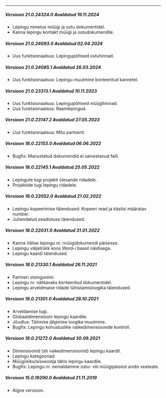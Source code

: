 ---
##### Versioon 21.0.24324.0 Avaldatud 19.11.2024
- Lepingu nimetus müügi ja ostu dokumentidel.
- Kanna lepingu kontakt müügi ja ostudokumendile.

##### Versioon 21.0.24093.0 Avaldatud 02.04.2024
- Uus funktsionaalsus: Lepingupõhised ostuhinnad.

##### Versioon 21.0.24085.1 Avaldatud 26.03.2024
- Uus funktsionaalsus: Lepingu muutmine konteeritud kannetel.

##### Versioon 21.0.23313.1 Avaldatud 10.11.2023
- Uus funktsionaalsus: Lepingupõhised müügihinnad.
- Uus funktsionaalsus: Raamlepingud.

##### Versioon 21.0.23147.2 Avaldatud 27.05.2023
- Uus funktsionaalsus: Mitu partnerit.

##### Versioon 18.0.22153.0 Avaldatud 06.06.2022
- Bugfix: Manustatud dokumendid ei salvestanud faili.

##### Versioon 18.0.22145.1 Avaldatud 25.05.2022
- Lepingute tugi projekti ülesande ridadele.
- Projektide tugi lepingu ridadele.

##### Versioon 18.0.22052.0 Avaldatud 21.02.2022
- Lepingu kopeerimise täiendused: Kopeeri read ja käsitsi määratav number.
- Juhendatud seadistuse täiendused.

##### Versioon 18.0.22031.0 Avaldatud 31.01.2022
- Kanna Välise lepingu nr. müügidokumendi päisesse.
- Lepingu väljatrükk koos Word-i baasil näidisega.
- Lepingu kaardi täiendused.

##### Versioon 18.0.21330.1 Avaldatud 26.11.2021
- Partneri otsingunimi.
- Lepingu nr. nähtavaks konteeritud dokumentidel.
- Lepingu arveldmaise ridade tühistamisloogika täiendused.

##### Versioon 18.0.21301.0 Avaldatud 28.10.2021
- Arveldamise tugi.
- Globaaldimensiooni lepingu kaardile.
- Jõudlus: Täitmise jälgimise loogika muutmine.
- Bugfix: Lepingu kohustuslike vaikedimensioonide kontroll.

##### Versioon 18.0.21272.0 Avaldatud 30.09.2021
- Dimensioonid (sh vaikedimensioonid) lepingu kaardil.
- Lepingu kategooriad.
- Müügiisiku/sisseostja tähis lepingu kaardile.
- Bugfix: Lepingu nr. eemaldamine ostu- või müügipäisest andis veateate.

##### Versioon 15.0.19290.0 Avaldatud 21.11.2019
- Algne versioon.
